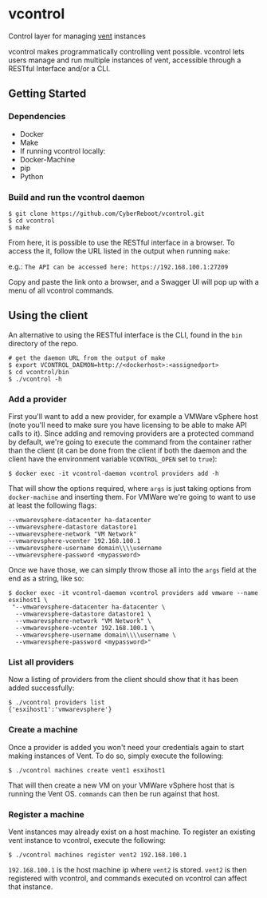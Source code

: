 # vcontrol
Control layer for managing [vent](https://github.com/CyberReboot/vent) instances

vcontrol makes programmatically controlling vent possible. vcontrol lets users manage and run multiple instances of vent, accessible through a RESTful Interface and/or a CLI.

## Getting Started

### Dependencies
* Docker
* Make
* If running vcontrol locally:
 * Docker-Machine
 * pip
 * Python

### Build and run the vcontrol daemon
```
$ git clone https://github.com/CyberReboot/vcontrol.git
$ cd vcontrol
$ make
```

From here, it is possible to use the RESTful interface in a browser. To access the it, follow the URL listed in the output when running `make`:

e.g.: `The API can be accessed here: https://192.168.100.1:27209`

Copy and paste the link onto a browser, and a Swagger UI will pop up with a menu of all vcontrol commands.

## Using the client

An alternative to using the RESTful interface is the CLI, found in the `bin` directory of the repo.

```
# get the daemon URL from the output of make
$ export VCONTROL_DAEMON=http://<dockerhost>:<assignedport>
$ cd vcontrol/bin
$ ./vcontrol -h
```
### Add a provider

First you'll want to add a new provider, for example a VMWare vSphere host (note you'll need to make sure you have licensing to be able to make API calls to it).  Since adding and removing providers are a protected command by default, we're going to execute the command from the container rather than the client (it can be done from the client if both the daemon and the client have the environment variable `VCONTROL_OPEN` set to `true`):
```
$ docker exec -it vcontrol-daemon vcontrol providers add -h
```

That will show the options required, where `args` is just taking options from `docker-machine` and inserting them.  For VMWare we're going to want to use at least the following flags:
```
--vmwarevsphere-datacenter ha-datacenter
--vmwarevsphere-datastore datastore1
--vmwarevsphere-network "VM Network"
--vmwarevsphere-vcenter 192.168.100.1
--vmwarevsphere-username domain\\\\username
--vmwarevsphere-password <mypassword>
```

Once we have those, we can simply throw those all into the `args` field at the end as a string, like so:
```
$ docker exec -it vcontrol-daemon vcontrol providers add vmware --name esxihost1 \
 "--vmwarevsphere-datacenter ha-datacenter \
  --vmwarevsphere-datastore datastore1 \
  --vmwarevsphere-network "VM Network" \
  --vmwarevsphere-vcenter 192.168.100.1 \
  --vmwarevsphere-username domain\\\\username \
  --vmwarevsphere-password <mypassword>"
```
### List all providers

Now a listing of providers from the client should show that it has been added successfully:
```
$ ./vcontrol providers list
{'esxihost1':'vmwarevsphere'}
```
### Create a machine

Once a provider is added you won't need your credentials again to start making instances of Vent.  To do so, simply execute the following:
```
$ ./vcontrol machines create vent1 esxihost1
```

That will then create a new VM on your VMWare vSphere host that is running the Vent OS.  `commands` can then be run against that host.

### Register a machine

Vent instances may already exist on a host machine. To register an existing vent instance to vcontrol, execute the following:
```
$ ./vcontrol machines register vent2 192.168.100.1
```

`192.168.100.1` is the host machine ip where `vent2` is stored. `vent2` is then registered with vcontrol, and commands executed on vcontrol can affect that instance.

